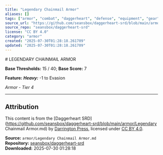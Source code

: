 ```yaml
---
title: "Legendary Chainmail Armor"
aliases: []
tags: ["armor", "combat", "daggerheart", "defense", "equipment", "gear", "reference", "srd", "ttrpg"]
source_url: "https://github.com/seansbox/daggerheart-srd/blob/main/armor/Legendary Chainmail Armor.md"
source_repo: "seansbox/daggerheart-srd"
license: "CC BY 4.0"
category: "armor"
created: "2025-07-30T01:28:18.261709"
updated: "2025-07-30T01:28:18.261709"
---
```


﻿# LEGENDARY CHAINMAIL ARMOR

**Base Thresholds:** 15 / 40; **Base Score:** 7

**Feature:** ***Heavy:*** -1 to Evasion

*Armor - Tier 4*

---

## Attribution

This content is from the [Daggerheart SRD](https://github.com/seansbox/daggerheart-srd/blob/main/armor/Legendary Chainmail Armor.md) by [Darrington Press](https://darringtonpress.com/), licensed under [CC BY 4.0](https://creativecommons.org/licenses/by/4.0/).

**Source:** `armor/Legendary Chainmail Armor.md`  
**Repository:** [seansbox/daggerheart-srd](https://github.com/seansbox/daggerheart-srd)  
**Downloaded:** 2025-07-30 01:28:18

